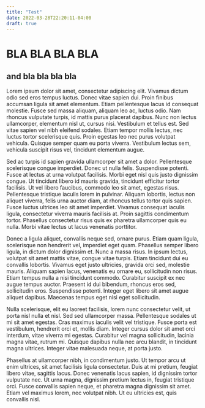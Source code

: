 ```yaml
---
title: "Test"
date: 2022-03-28T22:20:11-04:00
draft: true
---
```


# BLA BLA BLA BLA
## and bla bla bla bla



Lorem ipsum dolor sit amet, consectetur adipiscing elit. Vivamus dictum odio sed eros tempus luctus. Donec vitae sapien dui. Proin finibus accumsan ligula sit amet elementum. Etiam pellentesque lacus id consequat molestie. Fusce sed massa aliquam, aliquam leo ac, luctus odio. Nam rhoncus vulputate turpis, id mattis purus placerat dapibus. Nunc non lectus ullamcorper, elementum nisl ut, cursus nisi. Vestibulum et tellus est. Sed vitae sapien vel nibh eleifend sodales. Etiam tempor mollis lectus, nec luctus tortor scelerisque quis. Proin egestas leo nec purus volutpat vehicula. Quisque semper quam eu porta viverra. Vestibulum lectus sem, vehicula suscipit risus vel, tincidunt elementum augue.

Sed ac turpis id sapien gravida ullamcorper sit amet a dolor. Pellentesque scelerisque congue imperdiet. Donec ut nulla felis. Suspendisse potenti. Fusce at lectus at urna volutpat facilisis. Morbi eget nisl quis justo dignissim congue. Ut tincidunt libero id mauris gravida, tincidunt efficitur tortor facilisis. Ut vel libero faucibus, commodo leo sit amet, egestas risus. Pellentesque tristique iaculis lorem in pulvinar. Aliquam lobortis, lectus non aliquet viverra, felis urna auctor diam, at rhoncus tellus tortor quis sapien. Fusce luctus ultrices leo sit amet imperdiet. Vivamus consequat iaculis ligula, consectetur viverra mauris facilisis at. Proin sagittis condimentum tortor. Phasellus consectetur risus quis ex pharetra ullamcorper quis eu nulla. Morbi vitae lectus ut lacus venenatis porttitor.

Donec a ligula aliquet, convallis neque sed, ornare purus. Etiam quam ligula, scelerisque non hendrerit vel, imperdiet eget quam. Phasellus semper libero ligula, in dictum dolor dignissim et. Nunc a massa risus. In ipsum lectus, volutpat sit amet mattis vitae, congue vitae turpis. Etiam tincidunt dui eu convallis lobortis. Vivamus eget justo ultricies, gravida orci sed, molestie mauris. Aliquam sapien lacus, venenatis eu ornare eu, sollicitudin non risus. Etiam tempus nulla a nisi tincidunt commodo. Curabitur suscipit ex nec augue tempus auctor. Praesent id dui bibendum, rhoncus eros sed, sollicitudin eros. Suspendisse potenti. Integer eget libero sit amet augue aliquet dapibus. Maecenas tempus eget nisi eget sollicitudin.

Nulla scelerisque, elit eu laoreet facilisis, lorem nunc consectetur velit, ut porta nisl nulla et nisl. Sed sed ullamcorper massa. Pellentesque sodales ut mi sit amet egestas. Cras maximus iaculis velit vel tristique. Fusce porta est vestibulum, hendrerit orci et, mollis diam. Integer cursus dolor sit amet orci interdum, vitae viverra mi egestas. Curabitur vel magna sollicitudin, lacinia magna vitae, rutrum mi. Quisque dapibus nulla nec arcu blandit, in tincidunt magna ultrices. Integer vitae malesuada neque, at porta justo.

Phasellus at ullamcorper nibh, in condimentum justo. Ut tempor arcu ut enim ultrices, sit amet facilisis ligula consectetur. Duis at mi pretium, feugiat libero vitae, sagittis lacus. Donec venenatis lacus sapien, id dignissim tortor vulputate nec. Ut urna magna, dignissim pretium lectus in, feugiat tristique orci. Fusce convallis sapien neque, et pharetra magna dignissim sit amet. Etiam vel maximus lorem, nec volutpat nibh. Ut eu ultricies est, quis convallis nisl. 
